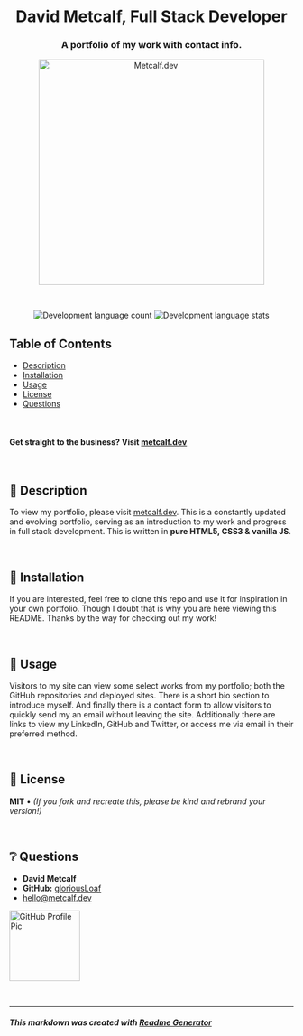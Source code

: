 
<h1 align="center">David Metcalf, Full Stack Developer</h1>
<h3 align="center">A portfolio of my work with contact info.</h3>

<p align="center"> <img src="https://github.com/gloriousLoaf/metcalf.dev/blob/main/assets/images/logo.svg" alt="Metcalf.dev" height="400"> </p>
<p>&nbsp;</p>

<p align="center"> <img src="https://img.shields.io/github/languages/count/gloriousLoaf/gloriousLoaf.github.io" alt="Development language count" /> <img src="https://img.shields.io/github/languages/top/gloriousLoaf/gloriousLoaf.github.io" alt="Development language stats" /> </p>

## Table of Contents
* [Description](#-description)
* [Installation](#-installation)
* [Usage](#-usage)
* [License](#-license)
* [Questions](#-questions)
<p>&nbsp;</p>

#### Get straight to the business? Visit [metcalf.dev](https://metcalf.dev/)
<p>&nbsp;</p>

## 📝 Description
To view my portfolio, please visit [metcalf.dev](https://metcalf.dev).
This is a constantly updated and evolving portfolio, serving as an introduction to my work and progress in full stack development. This is written in **pure HTML5, CSS3 & vanilla JS**.
<p>&nbsp;</p>

## 💾 Installation
If you are interested, feel free to clone this repo and use it for inspiration in your own portfolio. Though I doubt that is why you are here viewing this README. Thanks by the way for checking out my work!
<p>&nbsp;</p>

## 📲 Usage
Visitors to my site can view some select works from my portfolio; both the GitHub repositories and deployed sites. There is a short bio section to introduce myself. And finally there is a contact form to allow visitors to quickly send my an email without leaving the site. Additionally there are links to view my LinkedIn, GitHub and Twitter, or access me via email in their preferred method.
<p>&nbsp;</p>

## 📜 License
**MIT** • *(If you fork and recreate this, please be kind and rebrand your version!)*
<p>&nbsp;</p>

## ❔ Questions
  * **David Metcalf**
  * **GitHub:** [gloriousLoaf](https://github.com/gloriousLoaf)
  * <hello@metcalf.dev>

<img src="https://github.com/gloriousLoaf.png" alt="GitHub Profile Pic" width="125" height="125">
<p>&nbsp;</p>

---

##### This markdown was created with [Readme Generator](https://github.com/gloriousLoaf/Readme-Generator)
